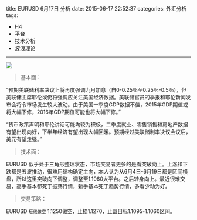 title: EURUSD 6月17日 分析
date: 2015-06-17 22:52:37
categories: 外汇分析
tags:
- H4
- 平台
- 技术分析
- 波浪理论
---
![](http://eurusd.qiniudn.com/84.png)

>基本面：

“预期美联储利率决议上将再度强调九月加息（自0-0.25％至0.25％-0.5％），但美联储主席耶伦或仍将强调应关注美国经济数据。美联储官员的季报和耶伦新闻发布会将令市场发生较大波动。由于美国一季度GDP数据不佳，2015年GDP期值或将大幅下修，2016年GDP期值可能也将大幅下修。”

“货币政策声明和耶伦讲话可能均较为积极，二季度就业、零售销售和房地产数据有望出现向好，下半年经济有望出现大幅回暖。预期经过美联储利率决议会议后，美元有望走强。”

>技术面：

EURUSD 似乎处于三角形整理状态，市场交易者更多的是看突破向上。上涨和下跌都是五波推动，很难用结构确定主向，本人认为从6月4日-6月19日都是区间横盘，所以这里突破向下调整，调整至1.1060大平台。之后转身向上。最近很难交易，高手基本都死于振荡行情，新手基本死于趋势行情，多看少动为好。

>交易策略：

EURUSD `短线做空` 1.1250做空，止损1.1270，止盈目标1.1095-1.1060区间。

